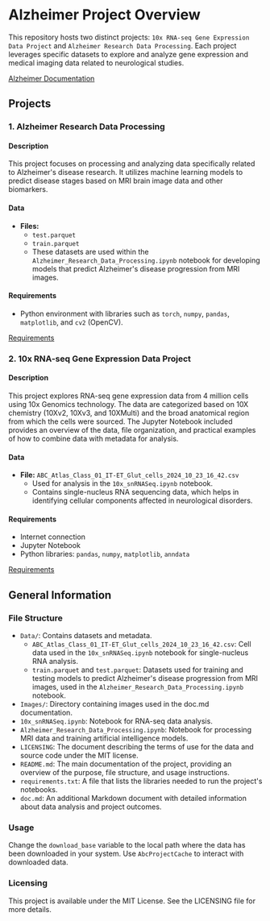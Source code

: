 # Alzheimer Project Overview

This repository hosts two distinct projects: `10x RNA-seq Gene Expression Data Project` and `Alzheimer Research Data Processing`. Each project leverages specific datasets to explore and analyze gene expression and medical imaging data related to neurological studies.

[Alzheimer Documentation](./doc)

## Projects

### 1. Alzheimer Research Data Processing

#### Description
This project focuses on processing and analyzing data specifically related to Alzheimer's disease research. It utilizes machine learning models to predict disease stages based on MRI brain image data and other biomarkers.

#### Data
- **Files:**
  - `test.parquet`
  - `train.parquet`
  - These datasets are used within the `Alzheimer_Research_Data_Processing.ipynb` notebook for developing models that predict Alzheimer's disease progression from MRI images.

#### Requirements
- Python environment with libraries such as `torch`, `numpy`, `pandas`, `matplotlib`, and `cv2` (OpenCV).

[Requirements](./requirements.txt)

### 2. 10x RNA-seq Gene Expression Data Project

#### Description
This project explores RNA-seq gene expression data from 4 million cells using 10x Genomics technology. The data are categorized based on 10X chemistry (10Xv2, 10Xv3, and 10XMulti) and the broad anatomical region from which the cells were sourced. The Jupyter Notebook included provides an overview of the data, file organization, and practical examples of how to combine data with metadata for analysis.

#### Data
- **File:** `ABC_Atlas_Class_01_IT-ET_Glut_cells_2024_10_23_16_42.csv`
  - Used for analysis in the `10x_snRNASeq.ipynb` notebook.
  - Contains single-nucleus RNA sequencing data, which helps in identifying cellular components affected in neurological disorders.

#### Requirements
- Internet connection
- Jupyter Notebook
- Python libraries: `pandas`, `numpy`, `matplotlib`, `anndata`

[Requirements](./requirements.txt)

## General Information

### File Structure

- `Data/`: Contains datasets and metadata.
  - `ABC_Atlas_Class_01_IT-ET_Glut_cells_2024_10_23_16_42.csv`: Cell data used in the `10x_snRNASeq.ipynb` notebook for single-nucleus RNA analysis.
  - `train.parquet` and `test.parquet`: Datasets used for training and testing models to predict Alzheimer's disease progression from MRI images, used in the `Alzheimer_Research_Data_Processing.ipynb` notebook.
- `Images/`: Directory containing images used in the doc.md documentation.
- `10x_snRNASeq.ipynb`: Notebook for RNA-seq data analysis.
- `Alzheimer_Research_Data_Processing.ipynb`: Notebook for processing MRI data and training artificial intelligence models.
- `LICENSING`: The document describing the terms of use for the data and source code under the MIT license.
- `README.md`: The main documentation of the project, providing an overview of the purpose, file structure, and usage instructions.
- `requirements.txt`: A file that lists the libraries needed to run the project's notebooks.
- `doc.md`: An additional Markdown document with detailed information about data analysis and project outcomes.

### Usage
Change the `download_base` variable to the local path where the data has been downloaded in your system. Use `AbcProjectCache` to interact with downloaded data.

### Licensing
This project is available under the MIT License. See the LICENSING file for more details.



